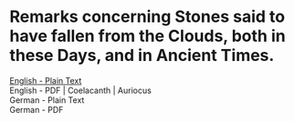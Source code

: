 # Remarks concerning Stones said to have fallen from the Clouds, both in these Days, and in Ancient Times.

[English - Plain Text](full-text-english.md)  
English - PDF | Coelacanth | Auriocus  
German - Plain Text  
German - PDF  
